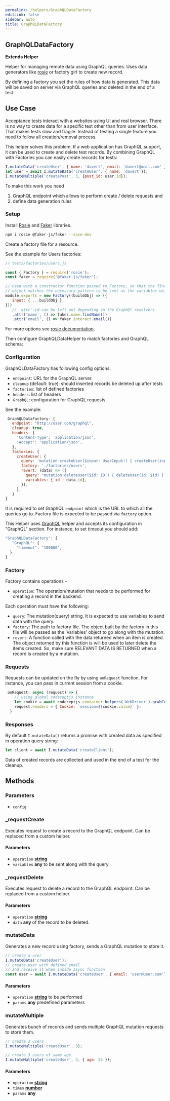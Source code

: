 ```yaml
---
permalink: /helpers/GraphQLDataFactory
editLink: false
sidebar: auto
title: GraphQLDataFactory
---
```


<!-- Generated by documentation.js. Update this documentation by updating the source code. -->

## GraphQLDataFactory

**Extends Helper**

Helper for managing remote data using GraphQL queries.
Uses data generators like [rosie][1] or factory girl to create new record.

By defining a factory you set the rules of how data is generated.
This data will be saved on server via GraphQL queries and deleted in the end of a test.

## Use Case

Acceptance tests interact with a websites using UI and real browser.
There is no way to create data for a specific test other than from user interface.
That makes tests slow and fragile. Instead of testing a single feature you need to follow all creation/removal process.

This helper solves this problem.
If a web application has GraphQL support, it can be used to create and delete test records.
By combining GraphQL with Factories you can easily create records for tests:

```js
I.mutateData('createUser', { name: 'davert', email: 'davert@mail.com' });
let user = await I.mutateData('createUser', { name: 'davert'});
I.mutateMultiple('createPost', 3, {post_id: user.id});
```

To make this work you need

1.  GraphQL endpoint which allows to perform create / delete requests and
2.  define data generation rules

### Setup

Install [Rosie][1] and [Faker][2] libraries.

```sh
npm i rosie @faker-js/faker --save-dev
```

Create a factory file for a resource.

See the example for Users factories:

```js
// tests/factories/users.js

const { Factory } = require('rosie');
const faker = require('@faker-js/faker');

// Used with a constructor function passed to Factory, so that the final build
// object matches the necessary pattern to be sent as the variables object.
module.exports = new Factory((buildObj) => ({
   input: { ...buildObj },
}))
   // 'attr'-id can be left out depending on the GraphQl resolvers
   .attr('name', () => faker.name.findName())
   .attr('email', () => faker.interact.email())
```

For more options see [rosie documentation][1].

Then configure GraphQLDataHelper to match factories and GraphQL schema:

### Configuration

GraphQLDataFactory has following config options:

-   `endpoint`: URL for the GraphQL server.
-   `cleanup` (default: true): should inserted records be deleted up after tests
-   `factories`: list of defined factories
-   `headers`: list of headers
-   `GraphQL`: configuration for GraphQL requests.

See the example:

```js
 GraphQLDataFactory: {
   endpoint: "http://user.com/graphql",
   cleanup: true,
   headers: {
     'Content-Type': 'application/json',
     'Accept': 'application/json',
   },
   factories: {
     createUser: {
       query: 'mutation createUser($input: UserInput!) { createUser(input: $input) { id name }}',
       factory: './factories/users',
       revert: (data) => ({
         query: 'mutation deleteUser($id: ID!) { deleteUser(id: $id) }',
         variables: { id : data.id},
       }),
     },
   }
}
```

It is required to set GraphQL `endpoint` which is the URL to which all the queries go to.
Factory file is expected to be passed via `factory` option.

This Helper uses [GraphQL][3] helper and accepts its configuration in "GraphQL" section.
For instance, to set timeout you should add:

```js
"GraphQLDataFactory": {
   "GraphQL": {
     "timeout": "100000",
  }
}
```

### Factory

Factory contains operations -

-   `operation`: The operation/mutation that needs to be performed for creating a record in the backend.

Each operation must have the following:

-   `query`: The mutation(query) string. It is expected to use variables to send data with the query.
-   `factory`: The path to factory file. The object built by the factory in this file will be passed
     as the 'variables' object to go along with the mutation.
-   `revert`: A function called with the data returned when an item is created. The object returned by
     this function is will be used to later delete the items created. So, make sure RELEVANT DATA IS RETURNED
     when a record is created by a mutation.

### Requests

Requests can be updated on the fly by using `onRequest` function. For instance, you can pass in current session from a cookie.

```js
 onRequest: async (request) => {
    // using global codeceptjs instance
    let cookie = await codeceptjs.container.helpers('WebDriver').grabCookie('session');
    request.headers = { Cookie: `session=${cookie.value}` };
  }
```

### Responses

By default `I.mutateData()` returns a promise with created data as specified in operation query string:

```js
let client = await I.mutateData('createClient');
```

Data of created records are collected and used in the end of a test for the cleanup.

## Methods

### Parameters

-   `config`  

### _requestCreate

Executes request to create a record to the GraphQL endpoint.
Can be replaced from a custom helper.

#### Parameters

-   `operation` **[string][4]** 
-   `variables` **any** to be sent along with the query

### _requestDelete

Executes request to delete a record to the GraphQL endpoint.
Can be replaced from a custom helper.

#### Parameters

-   `operation` **[string][4]** 
-   `data` **any** of the record to be deleted.

### mutateData

Generates a new record using factory, sends a GraphQL mutation to store it.

```js
// create a user
I.mutateData('createUser');
// create user with defined email
// and receive it when inside async function
const user = await I.mutateData('createUser', { email: 'user@user.com'});
```

#### Parameters

-   `operation` **[string][4]** to be performed
-   `params` **any** predefined parameters

### mutateMultiple

Generates bunch of records and sends multiple GraphQL mutation requests to store them.

```js
// create 3 users
I.mutateMultiple('createUser', 3);

// create 3 users of same age
I.mutateMultiple('createUser', 3, { age: 25 });
```

#### Parameters

-   `operation` **[string][4]** 
-   `times` **[number][5]** 
-   `params` **any** 

[1]: https://github.com/rosiejs/rosie

[2]: https://www.npmjs.com/package/faker

[3]: http://codecept.io/helpers/GraphQL/

[4]: https://developer.mozilla.org/docs/Web/JavaScript/Reference/Global_Objects/String

[5]: https://developer.mozilla.org/docs/Web/JavaScript/Reference/Global_Objects/Number
